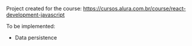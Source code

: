Project created for the course: https://cursos.alura.com.br/course/react-development-javascript

To be implemented:

- Data persistence
